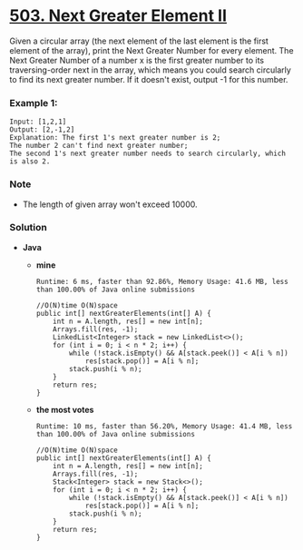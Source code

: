 # [503. Next Greater Element II](https://leetcode.com/problems/next-greater-element-ii/)

Given a circular array (the next element of the last element is the first element of the array), print the Next Greater Number for every element. The Next Greater Number of a number x is the first greater number to its traversing-order next in the array, which means you could search circularly to find its next greater number. If it doesn't exist, output -1 for this number.

### Example 1:
```
Input: [1,2,1]
Output: [2,-1,2]
Explanation: The first 1's next greater number is 2; 
The number 2 can't find next greater number; 
The second 1's next greater number needs to search circularly, which is also 2.
```

### Note
* The length of given array won't exceed 10000.


### Solution
* **Java**
  * **mine**
    
    `Runtime: 6 ms, faster than 92.86%, Memory Usage: 41.6 MB, less than 100.00% of Java online submissions`
    ```
    //O(N)time O(N)space
    public int[] nextGreaterElements(int[] A) {
        int n = A.length, res[] = new int[n];
        Arrays.fill(res, -1);
        LinkedList<Integer> stack = new LinkedList<>();
        for (int i = 0; i < n * 2; i++) {
            while (!stack.isEmpty() && A[stack.peek()] < A[i % n])
                res[stack.pop()] = A[i % n];
            stack.push(i % n);
        }
        return res;
    }
    ```
    
  * **the most votes**
  
    `Runtime: 10 ms, faster than 56.20%, Memory Usage: 41.4 MB, less than 100.00% of Java online submissions`
    ```
    //O(N)time O(N)space
    public int[] nextGreaterElements(int[] A) {
        int n = A.length, res[] = new int[n];
        Arrays.fill(res, -1);
        Stack<Integer> stack = new Stack<>();
        for (int i = 0; i < n * 2; i++) {
            while (!stack.isEmpty() && A[stack.peek()] < A[i % n])
                res[stack.pop()] = A[i % n];
            stack.push(i % n);
        }
        return res;
    }
    ```
